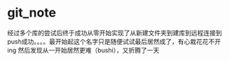 # git_note
经过多个库的尝试后终于成功从零开始实现了从新建文件夹到建库到远程连接到push成功。。。。最开始起这个名字只是随便试试最后居然成了，有心栽花花不开ing
然后发现从一开始居然更难（bushi），又折腾了一天
